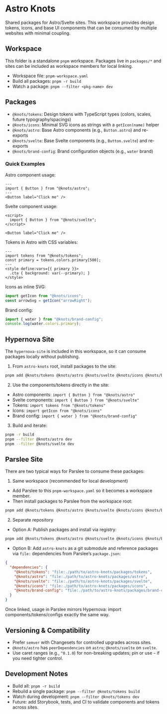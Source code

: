 # Astro Knots

Shared packages for Astro/Svelte sites. This workspace provides design tokens, icons, and base UI components that can be consumed by multiple websites with minimal coupling.

## Workspace

This folder is a standalone `pnpm` workspace. Packages live in `packages/*` and sites can be included as workspace members for local linking.

- Workspace file: `pnpm-workspace.yaml`
- Build all packages: `pnpm -r build`
- Watch a package: `pnpm --filter <pkg-name> dev`

## Packages

- `@knots/tokens`: Design tokens with TypeScript types (colors, scales, future typography/spacings)
- `@knots/icons`: Minimal SVG icons as strings with a `getIcon(name)` helper
- `@knots/astro`: Base Astro components (e.g., `Button.astro`) and re-exports
- `@knots/svelte`: Base Svelte components (e.g., `Button.svelte`) and re-exports
- `@knots/brand-config`: Brand configuration objects (e.g., `water` brand)

### Quick Examples

Astro component usage:

```astro
---
import { Button } from "@knots/astro";
---
<Button label="Click me" />
```

Svelte component usage:

```svelte
<script>
  import { Button } from "@knots/svelte";
</script>

<Button label="Click me" />
```

Tokens in Astro with CSS variables:

```astro
---
import tokens from "@knots/tokens";
const primary = tokens.colors.primary[500];
---
<style define:vars={{ primary }}>
  .cta { background: var(--primary); }
</style>
```

Icons as inline SVG:

```ts
import getIcon from "@knots/icons";
const arrowSvg = getIcon("arrowRight");
```

Brand config:

```ts
import { water } from "@knots/brand-config";
console.log(water.colors.primary);
```

## Hypernova Site

The `hypernova-site` is included in this workspace, so it can consume packages locally without publishing.

1) From `astro-knots` root, install packages to the site:

```sh
pnpm add @knots/tokens @knots/astro @knots/svelte @knots/icons @knots/brand-config -F hypernova-site
```

2) Use the components/tokens directly in the site:

- Astro components: `import { Button } from "@knots/astro"`
- Svelte components: `import { Button } from "@knots/svelte"`
- Tokens: `import tokens from "@knots/tokens"`
- Icons: `import getIcon from "@knots/icons"`
- Brand config: `import { water } from "@knots/brand-config"`

3) Build and iterate:

```sh
pnpm -r build
pnpm --filter @knots/astro dev
pnpm --filter @knots/svelte dev
```

## Parslee Site

There are two typical ways for Parslee to consume these packages:

1) Same workspace (recommended for local development)

- Add Parslee to this `pnpm-workspace.yaml` so it becomes a workspace member.
- Then install packages to Parslee from the workspace root:

```sh
pnpm add @knots/tokens @knots/astro @knots/svelte @knots/icons @knots/brand-config -F parslee-site
```

2) Separate repository

- Option A: Publish packages and install via registry:

```sh
pnpm add @knots/tokens @knots/astro @knots/svelte @knots/icons @knots/brand-config
```

- Option B: Add `astro-knots` as a git submodule and reference packages via `file:` dependencies from Parslee’s `package.json`:

```json
{
  "dependencies": {
    "@knots/tokens": "file:./path/to/astro-knots/packages/tokens",
    "@knots/astro": "file:./path/to/astro-knots/packages/astro",
    "@knots/svelte": "file:./path/to/astro-knots/packages/svelte",
    "@knots/icons": "file:./path/to/astro-knots/packages/icons",
    "@knots/brand-config": "file:./path/to/astro-knots/packages/brand-config"
  }
}
```

Once linked, usage in Parslee mirrors Hypernova: import components/tokens/configs exactly the same way.

## Versioning & Compatibility

- Prefer `semver` with Changesets for controlled upgrades across sites.
- `@knots/astro` has `peerDependencies` on `astro`; `@knots/svelte` on `svelte`.
- Use caret ranges (e.g., `^0.1.0`) for non-breaking updates; pin or use `~` if you need tighter control.

## Development Notes

- Build all: `pnpm -r build`
- Rebuild a single package: `pnpm --filter @knots/tokens build`
- Watch during development: `pnpm --filter @knots/tokens dev`
- Future: add Storybook, tests, and CI to validate components and tokens across sites.
